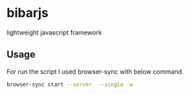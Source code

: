 # bibarjs
lightweight javascript framework

## Usage

For run the script I used browser-sync with below command.

```bash
browser-sync start --server  --single -w
```

